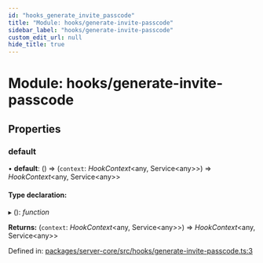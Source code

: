 ```yaml
---
id: "hooks_generate_invite_passcode"
title: "Module: hooks/generate-invite-passcode"
sidebar_label: "hooks/generate-invite-passcode"
custom_edit_url: null
hide_title: true
---
```


# Module: hooks/generate-invite-passcode

## Properties

### default

• **default**: () => (`context`: *HookContext*<any, Service<any\>\>) => *HookContext*<any, Service<any\>\>

#### Type declaration:

▸ (): *function*

**Returns:** (`context`: *HookContext*<any, Service<any\>\>) => *HookContext*<any, Service<any\>\>

Defined in: [packages/server-core/src/hooks/generate-invite-passcode.ts:3](https://github.com/xr3ngine/xr3ngine/blob/716a06460/packages/server-core/src/hooks/generate-invite-passcode.ts#L3)
